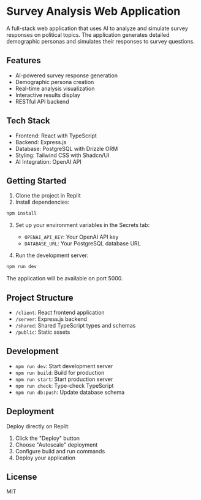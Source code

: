 
# Survey Analysis Web Application

A full-stack web application that uses AI to analyze and simulate survey responses on political topics. The application generates detailed demographic personas and simulates their responses to survey questions.

## Features

- AI-powered survey response generation
- Demographic persona creation
- Real-time analysis visualization
- Interactive results display
- RESTful API backend

## Tech Stack

- Frontend: React with TypeScript
- Backend: Express.js
- Database: PostgreSQL with Drizzle ORM
- Styling: Tailwind CSS with Shadcn/UI
- AI Integration: OpenAI API

## Getting Started

1. Clone the project in Replit
2. Install dependencies:
```bash
npm install
```
3. Set up your environment variables in the Secrets tab:
   - `OPENAI_API_KEY`: Your OpenAI API key
   - `DATABASE_URL`: Your PostgreSQL database URL

4. Run the development server:
```bash
npm run dev
```

The application will be available on port 5000.

## Project Structure

- `/client`: React frontend application
- `/server`: Express.js backend
- `/shared`: Shared TypeScript types and schemas
- `/public`: Static assets

## Development

- `npm run dev`: Start development server
- `npm run build`: Build for production
- `npm run start`: Start production server
- `npm run check`: Type-check TypeScript
- `npm run db:push`: Update database schema

## Deployment

Deploy directly on Replit:
1. Click the "Deploy" button
2. Choose "Autoscale" deployment
3. Configure build and run commands
4. Deploy your application

## License

MIT
